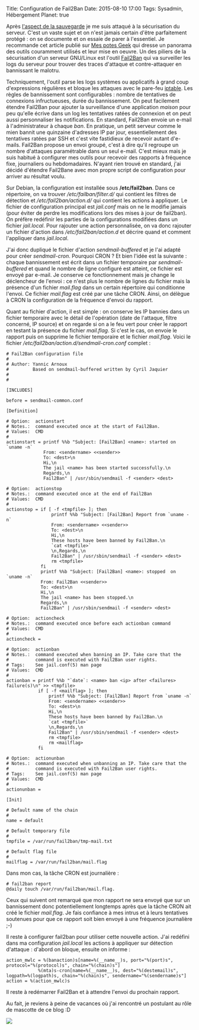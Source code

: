 Title: Configuration de Fail2Ban
Date: 2015-08-10 17:00
Tags: Sysadmin, Hébergement
Planet: true

Après [l'aspect de la
sauvegarde](http://blogduyax.madyanne.fr/deploiement-et-sauvegarde.html) je me
suis attaqué à la sécurisation du serveur. C'est un vaste sujet et on n'est
jamais certain d'être parfaitement protégé : on se documente et on essaie de
parer à l'essentiel. Je recommande cet article publié sur [Mes potes
Geek](https://mespotesgeek.fr/debian-8-jessie-securisation/) qui dresse un
panorama des outils couramment utilisés et leur mise en oeuvre. Un des piliers
de la sécurisation d'un serveur GNU/Linux est l'outil
[Fail2Ban](http://www.fail2ban.org) qui va surveiller les logs du serveur pour
trouver des traces d'attaque et contre-attaquer en bannissant le malotru.

Techniquement, l'outil parse les logs systèmes ou applicatifs à grand coup
d'expressions régulières et bloque les attaques avec le pare-feu
[iptable](https://fr.wikipedia.org/wiki/Iptables). Les règles de bannissement
sont configurables : nombre de tentatives de connexions infructueuses, durée du
bannissement. On peut facilement étendre Fail2Ban pour ajouter la  surveillance
d'une application *maison* pour peu qu'elle écrive dans un log les tentatives
ratées de connexion et on peut aussi personnaliser les notifications. En
standard, Fail2Ban envoie un e-mail à l'administrateur à chaque *ban*. En
pratique, un petit serveur comme le mien bannit une quinzaine d'adresses IP par
jour, essentiellement des tentatives ratées par SSH et c'est vite fastidieux de
recevoir autant d'e-mails. Fail2Ban propose un envoi groupé, c'est à dire qu'il
regroupe un nombre d'attaques paramétrable dans un seul e-mail. C'est mieux
mais je suis habitué à configurer mes outils pour recevoir des rapports à
fréquence fixe, journaliers ou hebdomadaires. N'ayant rien trouvé en standard,
j'ai décidé d'étendre Fail2Bane avec mon propre script de configuration pour
arriver au résultat voulu.

Sur Debian, la configuration est installée sous **/etc/fail2ban**. Dans ce
répertoire, on va trouver */etc/failban/filter.d/* qui contient les filtres de
détection et */etc/fail2ban/action.d/* qui contient les actions à appliquer.
Le fichier de configuration principal est *jail.conf* mais on ne le modifie
jamais (pour éviter de perdre les modifications lors des mises à jour de
fail2ban). On préfère redéfinir les parties de la configurations modifiées dans
un fichier *jail.local*. Pour rajouter une action personnalisée, on va donc
rajouter un fichier d'action dans */etc/fail2ban/action.d* et décrire quand et
comment l'appliquer dans *jail.local*. 

J'ai donc dupliqué le fichier d'action *sendmail-buffered* et je l'ai adapté
pour créer *sendmail-cron*. Pourquoi CRON ? Et bien l'idée est la suivante :
chaque bannissement est écrit dans un fichier temporaire par
*sendmail-buffered* et quand le nombre de ligne configuré est atteint, ce
fichier est envoyé par e-mail. Je conserve ce fonctionnement mais je change le
déclencheur de l'envoi : ce n'est plus le nombre de lignes du fichier mais la
présence d'un fichier *mail.flag* dans un certain répertoire qui conditionne
l'envoi. Ce fichier *mail.flag* est créé par une tâche CRON. Ainsi, on délègue
à CRON la configuration de la fréquence d'envoi du rapport.

Quant au fichier d'action, il est simple : on conserve les IP bannies dans un
fichier temporaire avec le détail de l'opération (date de l'attaque, filtre
concerné, IP source) et on regarde si on a le feu vert pour créer le rapport en
testant la présence du fichier *mail.flag*. Si c'est le cas, on envoie le
rapport puis on supprime le fichier temporaire et le fichier *mail.flag*. Voici
le fichier */etc/fail2ban/action.d/sendmail-cron.conf* complet :


    # Fail2Ban configuration file
    #
    # Author: Yannic Arnoux
    #         Based on sendmail-buffered written by Cyril Jaquier
    #
    #

    [INCLUDES]

    before = sendmail-common.conf

    [Definition]

    # Option:  actionstart
    # Notes.:  command executed once at the start of Fail2Ban.
    # Values:  CMD
    #
    actionstart = printf %%b "Subject: [Fail2Ban] <name>: started on `uname -n`
                  From: <sendername> <<sender>>
                  To: <dest>\n
                  Hi,\n
                  The jail <name> has been started successfully.\n
                  Regards,\n
                  Fail2Ban" | /usr/sbin/sendmail -f <sender> <dest>

    # Option:  actionstop
    # Notes.:  command executed once at the end of Fail2Ban
    # Values:  CMD
    #
    actionstop = if [ -f <tmpfile> ]; then
                     printf %%b "Subject: [Fail2Ban] Report from `uname -n`
                     From: <sendername> <<sender>>
                     To: <dest>\n
                     Hi,\n
                     These hosts have been banned by Fail2Ban.\n
                     `cat <tmpfile>`
                     \n,Regards,\n
                     Fail2Ban" | /usr/sbin/sendmail -f <sender> <dest>
                     rm <tmpfile>
                 fi
                 printf %%b "Subject: [Fail2Ban] <name>: stopped  on `uname -n`
                 From: Fail2Ban <<sender>>
                 To: <dest>\n
                 Hi,\n
                 The jail <name> has been stopped.\n
                 Regards,\n
                 Fail2Ban" | /usr/sbin/sendmail -f <sender> <dest>

    # Option:  actioncheck
    # Notes.:  command executed once before each actionban command
    # Values:  CMD
    #
    actioncheck = 

    # Option:  actionban
    # Notes.:  command executed when banning an IP. Take care that the
    #          command is executed with Fail2Ban user rights.
    # Tags:    See jail.conf(5) man page
    # Values:  CMD
    #
    actionban = printf %%b "`date`: <name> ban <ip> after <failures> failure(s)\n" >> <tmpfile>
                if [ -f <mailflag> ]; then
                    printf %%b "Subject: [Fail2Ban] Report from `uname -n`
                    From: <sendername> <<sender>>
                    To: <dest>\n
                    Hi,\n
                    These hosts have been banned by Fail2Ban.\n
                    `cat <tmpfile>`
                    \n,Regards,\n
                    Fail2Ban" | /usr/sbin/sendmail -f <sender> <dest>
                    rm <tmpfile>
                    rm <mailflag>
                fi

    # Option:  actionunban
    # Notes.:  command executed when unbanning an IP. Take care that the
    #          command is executed with Fail2Ban user rights.
    # Tags:    See jail.conf(5) man page
    # Values:  CMD
    #
    actionunban = 

    [Init]

    # Default name of the chain
    #
    name = default

    # Default temporary file
    #
    tmpfile = /var/run/fail2ban/tmp-mail.txt

    # Default flag file
    #
    mailflag = /var/run/fail2ban/mail.flag


Dans mon cas, la tâche CRON est journalière :


    # fail2ban report
    @daily touch /var/run/fail2ban/mail.flag.

Ceux qui suivent ont remarqué que mon rapport ne sera envoyé que sur un
bannissement donc potentiellement longtemps après que la tâche CRON ait créé le
fichier *mail.flag*. Je fais confiance à mes intrus et à leurs tentatives
soutenues pour que ce rapport soit bien envoyé à une fréquence journalière ;-)

Il reste à configurer fail2ban pour utiliser cette nouvelle action. J'ai
redéfini dans ma configuration *jail.local* les actions à appliquer sur
détection d'attaque : d'abord on bloque, ensuite on informe : 


    action_mwlc = %(banaction)s[name=%(__name__)s, port="%(port)s", protocol="%(protocol)s", chain="%(chain)s"]
                %(mta)s-cron[name=%(__name__)s, dest="%(destemail)s", logpath=%(logpath)s, chain="%(chain)s", sendername="%(sendername)s"]
    action = %(action_mwlc)s

Il reste à redémarrer Fail2Ban et à attendre l'envoi du prochain rapport.

Au fait, je reviens à peine de vacances où j'ai rencontré un postulant au rôle de mascotte de ce blog :D

<img src="images/2015/poulet.jpg"/>
